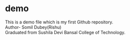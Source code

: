 # demo

This is a demo file which is my first Github repository.
<br>
Author- Somil Dubey(Rishu)
<br>
Graduated from Sushila Devi Bansal College of Technology.